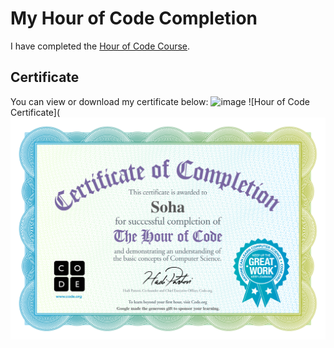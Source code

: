 # My Hour of Code Completion

I have completed the [Hour of Code Course](https://studio.code.org/projects/spritelab/T0Y32jNIlzehP_G_wcb65sv54mpE0PsG0zcYlVpo_3A).

## Certificate

You can view or download my certificate below:
![image](https://github.com/user-attachments/assets/5a2a5019-eb68-45ba-ac41-1a080f9f6491)
![Hour of Code Certificate](![image](https://github.com/Soha1113/Hour-of-Code/blob/main/sohajpg.jpg)


